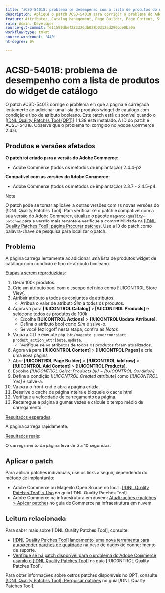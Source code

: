```yaml
---
title: "ACSD-54018: problema de desempenho com a lista de produtos do widget de catálogo"
description: Aplique o patch ACSD-54018 para corrigir o problema do Adobe Commerce em que a página é carregada lentamente ao adicionar uma lista de produtos widget de catálogo com condição e tipo de atributo booleano.
feature: Attributes, Catalog Management, Page Builder, Page Content, Storefront
role: Admin, Developer
source-git-commit: fe11599dbef283326db029b0312ad290cde0ba0a
workflow-type: tm+mt
source-wordcount: '440'
ht-degree: 0%

---
```


# ACSD-54018: problema de desempenho com a lista de produtos do widget de catálogo

O patch ACSD-54018 corrige o problema em que a página é carregada lentamente ao adicionar uma lista de produtos widget de catálogo com condição e tipo de atributo booleano. Este patch está disponível quando o [[!DNL Quality Patches Tool (QPT)]](https://experienceleague.adobe.com/en/docs/commerce-knowledge-base/kb/announcements/commerce-announcements/magento-quality-patches-released-new-tool-to-self-serve-quality-patches) 1.1.38 está instalado. A ID do patch é ACSD-54018. Observe que o problema foi corrigido no Adobe Commerce 2.4.6.

## Produtos e versões afetados

**O patch foi criado para a versão do Adobe Commerce:**

* Adobe Commerce (todos os métodos de implantação) 2.4.4-p2

**Compatível com as versões do Adobe Commerce:**

* Adobe Commerce (todos os métodos de implantação) 2.3.7 - 2.4.5-p4

>[!NOTE]
>
>O patch pode se tornar aplicável a outras versões com as novas versões do [!DNL Quality Patches Tool]. Para verificar se o patch é compatível com a sua versão do Adobe Commerce, atualize o pacote `magento/quality-patches` para a versão mais recente e verifique a compatibilidade na [[!DNL Quality Patches Tool]: página Procurar patches](https://experienceleague.adobe.com/tools/commerce-quality-patches/index.html). Use a ID do patch como palavra-chave de pesquisa para localizar o patch.

## Problema

A página carrega lentamente ao adicionar uma lista de produtos widget de catálogo com condição e tipo de atributo booleano.

<u>Etapas a serem reproduzidas</u>:

1. Gerar 100k produtos.
1. Crie um atributo bool com o escopo definido como [!UICONTROL Store View].
1. Atribuir atributo a todos os conjuntos de atributos.
   * Atribua o valor de atributo *Sim* a todos os produtos.
1. Agora vá para **[!UICONTROL Catalog]** > **[!UICONTROL Products]** e selecione todos os produtos de 100k.
   * Escolha **[!UICONTROL Actions]** > **[!UICONTROL Update Attribute]**.
   * Defina o atributo bool como *Sim* e salve-o.
   * Se você fez logoff nesta etapa, confira as *Notas*.
1. Vá para CLI e execute `php bin/magento queue:con:start product_action_attribute.update`.
   * Verifique se os atributos de todos os produtos foram atualizados.
1. Agora vá para **[!UICONTROL Content]** > **[!UICONTROL Pages]** e crie uma nova página.
1. Abrir **[!UICONTROL Page Builder]** > **[!UICONTROL Add row]** > **[!UICONTROL Add Content]** > **[!UICONTROL Products]**.
1. Escolha *[!UICONTROL Select Products By]* = *[!UICONTROL Condition]*.
1. Defina a condição *[!UICONTROL Created attribute]* como *[!UICONTROL Yes]* e salve-a.
1. Vá para o front-end e abra a página criada.
1. Desative o cache de página inteira e bloqueie o cache html.
1. Verifique a velocidade de carregamento da página.
1. Recarregue a página algumas vezes e calcule o tempo médio de carregamento.

<u>Resultados esperados</u>:

A página carrega rapidamente.

<u>Resultados reais</u>:

O carregamento da página leva de 5 a 10 segundos.

## Aplicar o patch

Para aplicar patches individuais, use os links a seguir, dependendo do método de implantação:

* Adobe Commerce ou Magento Open Source no local: [[!DNL Quality Patches Tool] > Uso](/help/tools/quality-patches-tool/usage.md) no guia [!DNL Quality Patches Tool].
* Adobe Commerce na infraestrutura em nuvem: [Atualizações e patches > Aplicar patches](https://experienceleague.adobe.com/docs/commerce-cloud-service/user-guide/develop/upgrade/apply-patches.html) no guia do Commerce na infraestrutura em nuvem.

## Leitura relacionada

Para saber mais sobre [!DNL Quality Patches Tool], consulte:

* [[!DNL Quality Patches Tool] lançamento: uma nova ferramenta para autoatender patches de qualidade](https://experienceleague.adobe.com/en/docs/commerce-knowledge-base/kb/announcements/commerce-announcements/magento-quality-patches-released-new-tool-to-self-serve-quality-patches) na base de dados de conhecimento de suporte.
* [Verifique se há patch disponível para o problema do Adobe Commerce usando o  [!DNL Quality Patches Tool]](/help/tools/quality-patches-tool/patches-available-in-qpt/check-patch-for-magento-issue-with-magento-quality-patches.md) no guia [!UICONTROL Quality Patches Tool].


Para obter informações sobre outros patches disponíveis no QPT, consulte [[!DNL Quality Patches Tool]: Pesquisar patches](https://experienceleague.adobe.com/tools/commerce-quality-patches/index.html) no guia [!DNL Quality Patches Tool].
